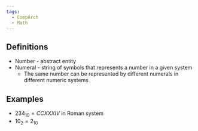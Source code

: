 ```yaml
---
tags:
  - CompArch
  - Math
---
```

## Definitions
- Number - abstract entity
- Numeral - string of symbols that represents a number in a given system
	- The same number can be represented by different numerals in different numeric systems
## Examples
- $234_{10} = CCXXXIV$ in Roman system
- $10_{2} = 2_{10}$
